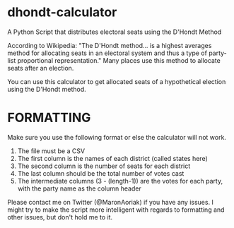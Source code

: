 # dhondt-calculator
A Python Script that distributes electoral seats using the D'Hondt Method

According to Wikipedia: "The D'Hondt method... is a highest averages method for allocating seats in an electoral system and thus a type of party-list proportional representation." Many places use this method to allocate seats after an election.

You can use this calculator to get allocated seats of a hypothetical election using the D'Hondt method. 

# FORMATTING
Make sure you use the following format or else the calculator will not work.

1) The file must be a CSV
2) The first column is the names of each district (called states here)
3) The second column is the number of seats for each district
4) The last column should be the total number of votes cast
5) The intermediate columns (3 - (length-1)) are the votes for each party, with the party name as the column header

Please contact me on Twitter (@MaronAoriak) if you have any issues. I might try to make the script more intelligent with regards to formatting and other issues, but don't hold me to it.
